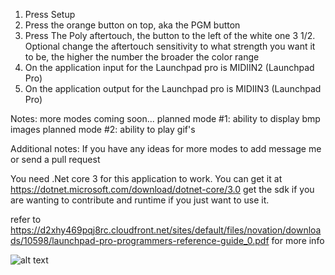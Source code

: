 1. Press Setup
2. Press the orange button on top, aka the PGM button
3. Press The Poly aftertouch, the button to the left of the white one
3 1/2. Optional change the aftertouch sensitivity to what strength you want it to be, the higher the number the broader the color range
4. On the application input for the Launchpad pro is MIDIIN2 (Launchpad Pro)
5. On the application output for the Launchpad pro is MIDIIN3 (Launchpad Pro)

Notes: more modes coming soon...
planned mode #1: ability to display bmp images
planned mode #2: ability to play gif's

Additional notes:
If you have any ideas for more modes to add message me or send a pull request

You need .Net core 3 for this application to work. You can get it at https://dotnet.microsoft.com/download/dotnet-core/3.0 get the sdk if you are wanting to contribute and runtime if you just want to use it.

refer to https://d2xhy469pqj8rc.cloudfront.net/sites/default/files/novation/downloads/10598/launchpad-pro-programmers-reference-guide_0.pdf for more info

![alt text](https://raw.githubusercontent.com/rubiksmaster02/AdvMidi/master/ProSetup.PNG)
